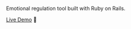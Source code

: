 Emotional regulation tool built with Ruby on Rails. 

[Live Demo]([https://kanwa.me](https://kanwa-584abf382807.herokuapp.com/)https://kanwa-584abf382807.herokuapp.com/) 💾
